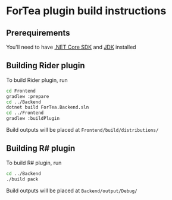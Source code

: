 ﻿ForTea plugin build instructions
====
Prerequirements
----
You'll need to have [.NET Core SDK](https://dotnet.microsoft.com/download) and [JDK](https://www.oracle.com/technetwork/java/javase/downloads/index.html) installed

Building Rider plugin
----
To build Rider plugin, run
```bash
cd Frontend
gradlew :prepare
cd ../Backend
dotnet build ForTea.Backend.sln
cd ../Frontend
gradlew :buildPlugin
```
Build outputs will be placed at `Frontend/build/distributions/`

Building R# plugin
----
To build R# plugin, run
```bash
cd ../Backend
./build pack
```
Build outputs will be placed at `Backend/output/Debug/`